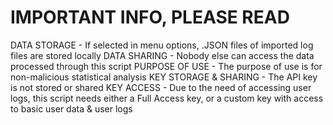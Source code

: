 # IMPORTANT INFO, PLEASE READ
DATA STORAGE - If selected in menu options, .JSON files of imported log files are stored locally
DATA SHARING - Nobody else can access the data processed through this script
PURPOSE OF USE - The purpose of use is for non-malicious statistical analysis
KEY STORAGE & SHARING - The API key is not stored or shared
KEY ACCESS - Due to the need of accessing user logs, this script needs either a Full Access key, or a custom key with access to basic user data & user logs
